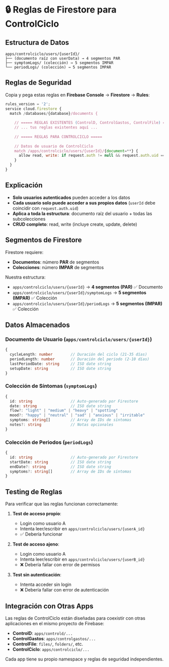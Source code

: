 # 🔒 Reglas de Firestore para ControlCiclo

## Estructura de Datos

```
apps/controlciclo/users/{userId}/
├── (documento raíz con userData) → 4 segmentos PAR
├── symptomLogs/ (colección) → 5 segmentos IMPAR
└── periodLogs/ (colección) → 5 segmentos IMPAR
```

## Reglas de Seguridad

Copia y pega estas reglas en **Firebase Console** → **Firestore** → **Rules**:

```javascript
rules_version = '2';
service cloud.firestore {
  match /databases/{database}/documents {
    
    // ===== REGLAS EXISTENTES (ControlD, ControlGastos, ControlFile) =====
    // ... tus reglas existentes aquí ...
    
    // ===== REGLAS PARA CONTROLCICLO =====
    
    // Datos de usuario de ControlCiclo
    match /apps/controlciclo/users/{userId}/{document=**} {
      allow read, write: if request.auth != null && request.auth.uid == userId;
    }
  }
}
```

## Explicación

- **Solo usuarios autenticados** pueden acceder a los datos
- **Cada usuario solo puede acceder a sus propios datos** (`userId` debe coincidir con `request.auth.uid`)
- **Aplica a toda la estructura**: documento raíz del usuario + todas las subcolecciones
- **CRUD completo**: read, write (incluye create, update, delete)

## Segmentos de Firestore

Firestore requiere:
- **Documentos**: número **PAR** de segmentos
- **Colecciones**: número **IMPAR** de segmentos

Nuestra estructura:
- `apps/controlciclo/users/{userId}` → **4 segmentos (PAR)** ✅ Documento
- `apps/controlciclo/users/{userId}/symptomLogs` → **5 segmentos (IMPAR)** ✅ Colección
- `apps/controlciclo/users/{userId}/periodLogs` → **5 segmentos (IMPAR)** ✅ Colección

## Datos Almacenados

### Documento de Usuario (`apps/controlciclo/users/{userId}`)
```typescript
{
  cycleLength: number        // Duración del ciclo (21-35 días)
  periodLength: number       // Duración del periodo (2-10 días)
  lastPeriodDate: string     // ISO date string
  setupDate: string          // ISO date string
}
```

### Colección de Síntomas (`symptomLogs`)
```typescript
{
  id: string                 // Auto-generado por Firestore
  date: string               // ISO date string
  flow?: "light" | "medium" | "heavy" | "spotting"
  mood?: "happy" | "neutral" | "sad" | "anxious" | "irritable"
  symptoms: string[]         // Array de IDs de síntomas
  notes?: string             // Notas opcionales
}
```

### Colección de Periodos (`periodLogs`)
```typescript
{
  id: string                 // Auto-generado por Firestore
  startDate: string          // ISO date string
  endDate?: string           // ISO date string
  symptoms?: string[]        // Array de IDs de síntomas
}
```

## Testing de Reglas

Para verificar que las reglas funcionan correctamente:

1. **Test de acceso propio**:
   - Login como usuario A
   - Intenta leer/escribir en `apps/controlciclo/users/{userA_id}`
   - ✅ Debería funcionar

2. **Test de acceso ajeno**:
   - Login como usuario A
   - Intenta leer/escribir en `apps/controlciclo/users/{userB_id}`
   - ❌ Debería fallar con error de permisos

3. **Test sin autenticación**:
   - Intenta acceder sin login
   - ❌ Debería fallar con error de autenticación

## Integración con Otras Apps

Las reglas de ControlCiclo están diseñadas para coexistir con otras aplicaciones en el mismo proyecto de Firebase:

- **ControlD**: `apps/controld/...`
- **ControlGastos**: `apps/controlgastos/...`
- **ControlFile**: `files/`, `folders/`, etc.
- **ControlCiclo**: `apps/controlciclo/...`

Cada app tiene su propio namespace y reglas de seguridad independientes.

